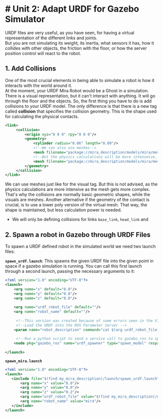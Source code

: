 # # Unit 2: Adapt URDF for Gazebo Simulator

URDF files are very useful, as you have seen, for having a virtual representation of the different links and joints.  
But you are not simulating its weight, its inertia, what sensors it has, how it collides with other objects, the friction with the floor, or how the server position control will react to the robot.

## 1. Add Collisions
One of the most crucial elements in being able to simulate a robot is how it interacts with the world around it.  
At the moment, your URDF Mira Robot would be a Ghost in a simulation. There is a visual representation, but it can't interact with anything. It will go through the floor and the objects.  So, the first thing you have to do is add collisions to your URDF model. The only difference is that there is a new tag called **collision** that specifies the collision geometry. This is the shape used for calculating the physical contacts.
```xml
<link>
	 <collision>
	     <origin xyz="0 0 0" rpy="0 0 0"/>
	     <geometry>
	         <cylinder radius="0.06" length="0.09"/>
	         <!--We can also use meshes-->
	         <mesh filename="package://mira_description/models/mira/meshes/mira_body_v3.dae"/>
	         <!--But the physics calculations will be more intenseive, so if using a mesh, use a low-poly version-->
	         <mesh filename="package://mira_description/models/mira/meshes/mira_body_v3_lowpolygons.dae"/>
	     </geometry>
	 </collision>
</link>
```
We can use meshes just like for the visual tag. But this is not advised, as the physics calculations are more intensive as the mesh gets more complex.  That's why the collisions are normally basic geometric shapes, while the visuals are meshes.  Another alternative if the geometry of the contact is crucial, is to use a lower poly version of the virtual mesh. That way, the shape is maintained, but less calculation power is needed.

* We will only be defining collisions for links `base_link`, `head_link` and 

## 2. Spawn a robot in Gazebo through URDF Files
To spawn a URDF defined robot in the simulated world we need two launch files:

**`spawn_urdf.launch`**:  This spawns the given URDF file into the given point in space if a gazebo simulation is running. You can call this first launch through a second launch, passing the necessary arguments to it:
```xml
<?xml version="1.0" encoding="UTF-8"?>
<launch>
    <arg name="x" default="0.0"/>
    <arg name="y" default="0.0"/>
    <arg name="z" default="0.0"/>
    
    <arg name="urdf_robot_file" default=""/>
    <arg name="robot_name" default=""/>
    
     <!--This version was created because of some errors seen in the V1 that crashed Gazebo or went too slow in spawn -->
     <!--Load the URDF into the ROS Parameter Server -->
    <param name="robot_description" command="cat $(arg urdf_robot_file)"/>
    
     <!--Run a python script to send a service call to gazebo_ros to spawn a URDF robot -->
    <node pkg="gazebo_ros" name="urdf_spawner" type="spawn_model" respawn="false" output="screen" args="-urdf -x $(arg x) -y $(arg y) -z $(arg z) -model $(arg robot_name) -param robot_description"/>
    
</launch>
```

**`spawn_mira.launch`**
```xml
<?xml version="1.0" encoding="UTF-8"?>
<launch>
   <include file="$(find my_mira_description)/launch/spawn_urdf.launch">-->
       <arg name="x" value="0.0"/>
       <arg name="y" value="0.0"/>
       <arg name="z" value="0.2"/>
       <arg name="urdf_robot_file" value="$(find my_mira_description)/urdf/mira.urdf"/>
       <arg name="robot_name" value="mira"/>
   </include>
</launch>
```








































#
<!--stackedit_data:
eyJoaXN0b3J5IjpbMjkzNDgwNjAxLDEwMDAyODcyNl19
-->
